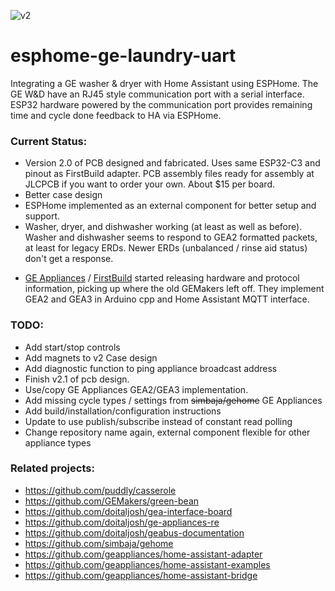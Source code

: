 
![v2](https://github.com/user-attachments/assets/f0ecc78b-20a1-45ff-a41a-00d02f6c67e2)

# esphome-ge-laundry-uart
Integrating a GE washer & dryer with Home Assistant using ESPHome.  The GE W&D have an RJ45 style communication port with a serial interface.  ESP32 hardware powered by the communication port provides remaining time and cycle done feedback to HA via ESPHome.

### Current Status:

- Version 2.0 of PCB designed and fabricated.  Uses same ESP32-C3 and pinout as FirstBuild adapter.  PCB assembly files ready for assembly at JLCPCB if you want to order your own.  About $15 per board.
- Better case design
- ESPHome implemented as an external component for better setup and support.
- Washer, dryer, and dishwasher working (at least as well as before).  Washer and dishwasher seems to respond to GEA2 formatted packets, at least for legacy ERDs.  Newer ERDs (unbalanced / rinse aid status) don't get a response.
* [GE Appliances](https://github.com/geappliances) / [FirstBuild](https://firstbuild.com/inventions/home-assistant-adapter/) started releasing hardware and protocol information, picking up where the old GEMakers left off.  They implement GEA2 and GEA3 in Arduino cpp and Home Assistant MQTT interface.


### TODO:

- Add start/stop controls
- Add magnets to v2 Case design
- Add diagnostic function to ping appliance broadcast address
- Finish v2.1 of pcb design.
- Use/copy GE Appliances GEA2/GEA3 implementation.
- Add missing cycle types / settings from ~~simbaja/gehome~~ GE Appliances
- Add build/installation/configuration instructions
- Update to use publish/subscribe instead of constant read polling
- Change repository name again, external component flexible for other appliance types

### Related projects:

- https://github.com/puddly/casserole
- https://github.com/GEMakers/green-bean
- https://github.com/doitaljosh/gea-interface-board
- https://github.com/doitaljosh/ge-appliances-re
- https://github.com/doitaljosh/geabus-documentation
- https://github.com/simbaja/gehome
- https://github.com/geappliances/home-assistant-adapter
- https://github.com/geappliances/home-assistant-examples
- https://github.com/geappliances/home-assistant-bridge



